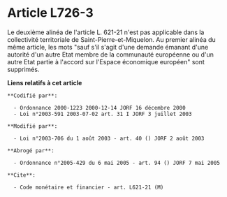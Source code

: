 # Article L726-3

Le deuxième alinéa de l'article L. 621-21 n'est pas applicable dans la collectivité territoriale de Saint-Pierre-et-Miquelon.
Au premier alinéa du même article, les mots "sauf s'il s'agit d'une demande émanant d'une autorité d'un autre Etat membre de
la communauté européenne ou d'un autre Etat partie à l'accord sur l'Espace économique européen" sont supprimés.

**Liens relatifs à cet article**

	**Codifié par**:

	  - Ordonnance 2000-1223 2000-12-14 JORF 16 décembre 2000
	  - Loi n°2003-591 2003-07-02 art. 31 I JORF 3 juillet 2003

	**Modifié par**:

	  - Loi n°2003-706 du 1 août 2003 - art. 40 () JORF 2 août 2003

	**Abrogé par**:

	  - Ordonnance n°2005-429 du 6 mai 2005 - art. 94 () JORF 7 mai 2005

	**Cite**:

	  - Code monétaire et financier - art. L621-21 (M)
